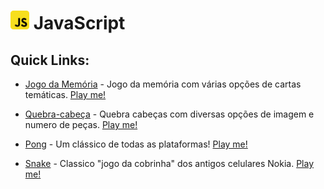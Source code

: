 # <img src="ico.png" width=30 height=30> JavaScript

## Quick Links:
- [Jogo da Memória](https://github.com/surtarso/javaScript-Projects/tree/main/Desafio%20de%20Projeto%20-%20Jogo%20da%20Memoria) - Jogo da memória com várias opções de cartas temáticas. [Play me!](https://tarsogalvao.ddns.net/games/memoria)

- [Quebra-cabeça](https://github.com/surtarso/javaScript-Projects/tree/main/Projeto%20-%20Quebra-Cabeca) - Quebra cabeças com diversas opções de imagem e numero de peças. [Play me!](https://tarsogalvao.ddns.net/games/puzzle)

- [Pong](https://github.com/surtarso/javaScript-Projects/tree/main/Projeto%20-%20Pong) - Um clássico de todas as plataformas! [Play me!](https://tarsogalvao.ddns.net/games/pong)

- [Snake](https://github.com/surtarso/javaScript-Projects/tree/main/Projeto%20-%20Snake%20Game) - Classico "jogo da cobrinha" dos antigos celulares Nokia. [Play me!](https://tarsogalvao.ddns.net/games/snake)
